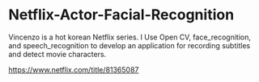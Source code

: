 # Netflix-Actor-Facial-Recognition

Vincenzo is a hot korean Netflix series. I Use Open CV, face_recognition, and speech_recognition to develop an application for recording subtitles and detect movie characters.

https://www.netflix.com/title/81365087
